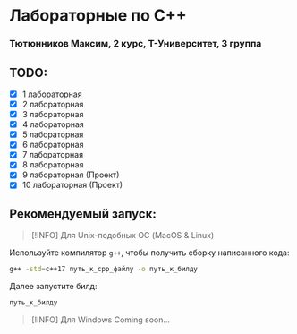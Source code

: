 # Лабораторные по C++
### Тютюнников Максим, 2 курс, Т-Университет, 3 группа  

## TODO:  
- [x] 1 лабораторная  
- [x] 2 лабораторная  
- [x] 3 лабораторная  
- [x] 4 лабораторная  
- [x] 5 лабораторная  
- [x] 6 лабораторная  
- [x] 7 лабораторная  
- [x] 8 лабораторная
- [x] 9 лабораторная (Проект)
- [x] 10 лабораторная (Проект)

## Рекомендуемый запуск:  

> [!INFO] Для Unix-подобных ОС (MacOS & Linux)

Используйте компилятор `g++`, чтобы получить сборку написанного кода:
```bash
g++ -std=c++17 путь_к_cpp_файлу -o путь_к_билду
```

Далее запустите билд:  
```bash
путь_к_билду
```

> [!INFO] Для Windows
> Coming soon...